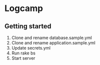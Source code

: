 # Logcamp

## Getting started

1. Clone and rename database.sample.yml
2. Clone and rename application.sample.yml
3. Update secrets.yml
4. Run rake bs
5. Start server